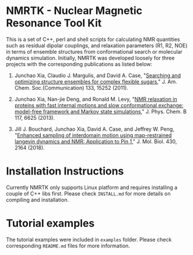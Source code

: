 
# NMRTK - Nuclear Magnetic Resonance Tool Kit  

This is a set of C++, perl and shell scripts for calculating NMR quantities
such as residual dipolar couplings, and relaxation parameters (R1, R2, NOE)
in terms of ensemble structures from conformational search or molecular
dynamics simulation. Initially, NMRTK was developed loosely for three
projects with the corresponding publications as listed below:

1) Junchao Xia, Claudio J. Margulis, and David A. Case, "[Searching
and optimizing structure ensembles for complex flexible
sugars](http://doi.org/10.1021/ja205251j)," J. Am. Chem. Soc.(Communication)
133, 15252 (2011).

2) Junchao Xia, Nan-jie Deng, and Ronald M. Levy, "[NMR
relaxation in proteins with fast internal motions and slow
conformational exchange: model-free framework and Markov state
simulations](http://doi.org/10.1021/jp400797y)," J. Phys. Chem. B 117, 6625
(2013).

3) Jill J. Bouchard, Junchao Xia, David A. Case, and Jeffrey
W. Peng, "[Enhanced sampling of interdomain motion using
map-restrained langevin dynamics and NMR:  Application to Pin
1](http://doi.org/10.1021/acs.jcim.8b00194)," J. Mol. Biol. 430, 2164
(2018).

# Installation Instructions

Currently NMRTK only supports Linux platform and requires installing a      
couple of C++ libs first. Please check `INSTALL.md` for more details on     
compiling and installation.                                                 

# Tutorial examples

The tutorial examples were included in `examples` folder. Please check
corresponding `README.md` files for more information.

